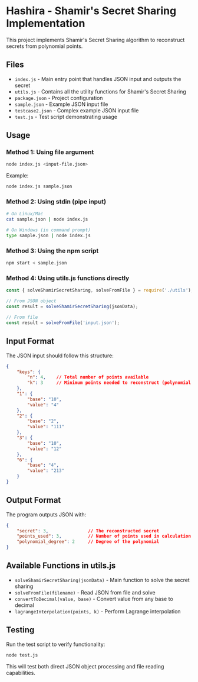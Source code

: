 # Hashira - Shamir's Secret Sharing Implementation

This project implements Shamir's Secret Sharing algorithm to reconstruct secrets from polynomial points.

## Files

- `index.js` - Main entry point that handles JSON input and outputs the secret
- `utils.js` - Contains all the utility functions for Shamir's Secret Sharing
- `package.json` - Project configuration
- `sample.json` - Example JSON input file
- `testcase2.json` - Complex example JSON input file
- `test.js` - Test script demonstrating usage

## Usage

### Method 1: Using file argument
```bash
node index.js <input-file.json>
```

Example:
```bash
node index.js sample.json
```

### Method 2: Using stdin (pipe input)
```bash
# On Linux/Mac
cat sample.json | node index.js

# On Windows (in command prompt)
type sample.json | node index.js
```

### Method 3: Using the npm script
```bash
npm start < sample.json
```

### Method 4: Using utils.js functions directly
```javascript
const { solveShamirSecretSharing, solveFromFile } = require('./utils');

// From JSON object
const result = solveShamirSecretSharing(jsonData);

// From file
const result = solveFromFile('input.json');
```

## Input Format

The JSON input should follow this structure:

```json
{
    "keys": {
        "n": 4,    // Total number of points available
        "k": 3     // Minimum points needed to reconstruct (polynomial degree + 1)
    },
    "1": {
        "base": "10",
        "value": "4"
    },
    "2": {
        "base": "2",
        "value": "111"
    },
    "3": {
        "base": "10",
        "value": "12"
    },
    "6": {
        "base": "4",
        "value": "213"
    }
}
```

## Output Format

The program outputs JSON with:

```json
{
    "secret": 3,               // The reconstructed secret
    "points_used": 3,          // Number of points used in calculation
    "polynomial_degree": 2     // Degree of the polynomial
}
```

## Available Functions in utils.js

- `solveShamirSecretSharing(jsonData)` - Main function to solve the secret sharing
- `solveFromFile(filename)` - Read JSON from file and solve
- `convertToDecimal(value, base)` - Convert value from any base to decimal
- `lagrangeInterpolation(points, k)` - Perform Lagrange interpolation

## Testing

Run the test script to verify functionality:
```bash
node test.js
```

This will test both direct JSON object processing and file reading capabilities.
